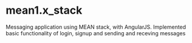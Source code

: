 # mean1.x_stack
Messaging application using MEAN stack, with AngularJS. Implemented basic functionality of login, signup and sending and receving messages
